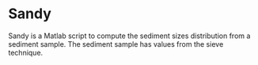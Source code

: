 # Sandy
Sandy is a Matlab script to compute the sediment sizes distribution from a sediment sample. The sediment sample has values from the sieve technique.
